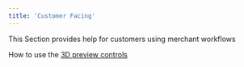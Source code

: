 ```yaml
---
title: 'Customer Facing'
---
```


This Section provides help for customers using merchant workflows

How to use the [3D preview controls](https://help.spiff.com.au/customer-facing/3d-preview)